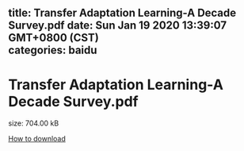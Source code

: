 
title: Transfer Adaptation Learning-A Decade Survey.pdf
date: Sun Jan 19 2020 13:39:07 GMT+0800 (CST)    
categories: baidu
---

# Transfer Adaptation Learning-A Decade Survey.pdf
size: 704.00 kB
 
 

[How to download](https://bpcam.bemobtrk.com/go/2ceec3aa-1ca2-46d6-b9ff-aaa5c184517c?jno=2988)
